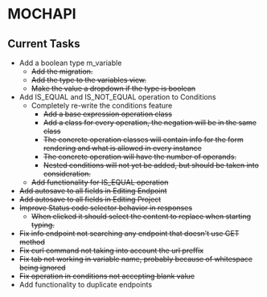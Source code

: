 # MOCHAPI

## Current Tasks
  
- Add a boolean type m_variable
  - ~~Add the migration.~~
  - ~~Add the type to the variables view.~~
  - ~~Make the value a dropdown if the type is boolean~~
- Add IS_EQUAL and IS_NOT_EQUAL operation to Conditions
  - Completely re-write the conditions feature
    - ~~Add a base expression operation class~~
    - ~~Add a class for every operation, the negation will be in the same class~~
    - ~~The concrete operation classes will contain info for the form rendering 
    and what is allowed in every instance~~
    - ~~The concrete operation will have the number of operands.~~
    - ~~Nested conditions will not yet be added, but should be taken into
    consideration.~~
  - ~~Add functionality for IS_EQUAL operation~~
- ~~Add autosave to all fields in Editing Endpoint~~
- ~~Add autosave to all fields in Editing Project~~
- ~~Improve Status code selector behavior in responses~~
  - ~~When clicked it should select the content to replace when
  starting typing.~~
- ~~Fix info endpoint not searching any endpoint that doesn't use GET method~~
- ~~Fix curl command not taking into account the url preffix~~
- ~~Fix tab not working in variable name, probably because of whitespace being ignored~~
- ~~Fix operation in conditions not accepting blank value~~
- Add functionality to duplicate endpoints